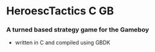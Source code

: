 # HeroescTactics C GB

### A turned based strategy game for the Gameboy
 
 - written in C and compiled using GBDK